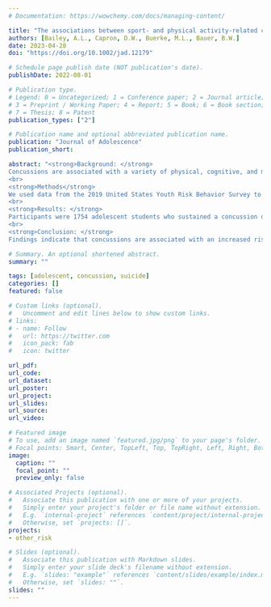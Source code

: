 ```yaml
---
# Documentation: https://wowchemy.com/docs/managing-content/

title: "The associations between sport- and physical activity-related concussions and suicidality, suicide capability, and hopelessness among high school adolescents"
authors: [Bailey, A.L., Capron, D.W., Buerke, M.L., Bauer, B.W.]
date: 2023-04-28
doi: "https://doi.org/10.1002/jad.12179"

# Schedule page publish date (NOT publication's date).
publishDate: 2022-08-01

# Publication type.
# Legend: 0 = Uncategorized; 1 = Conference paper; 2 = Journal article;
# 3 = Preprint / Working Paper; 4 = Report; 5 = Book; 6 = Book section;
# 7 = Thesis; 8 = Patent
publication_types: ["2"]

# Publication name and optional abbreviated publication name.
publication: "Journal of Adolescence"
publication_short:

abstract: "<strong>Background: </strong>
Concussions are associated with a variety of physical, cognitive, and mental health impairments. If sustained during adolescence, a time when the brain is undergoing development, the risk of long-term impairments becomes heightened. This is a notable subject for investigation as many concussions are sustained among adolescents during high school sports and other physical activities.
<br>
<strong>Methods</strong>
We used data from the 2019 United States Youth Risk Behavior Survey to investigate the association between concussions and suicidality (i.e., suicide ideation, planning, and attempts), suicide capability (i.e., physical fighting and weapon carrying), and hopelessness, a risk factor for suicide. We utilized a cross-sectional design and used multivariate regression models and t tests for analysis.
<br>
<strong>Results: </strong>
Participants were 1754 adolescent students who sustained a concussion during the prior year (54.61% male; M age = 15.94) and 9795 adolescent students who did not sustain a concussion during the prior year (47.27% male; M age = 15.95). Females were less likely (13.23%) than males (17.12%) to report at least one concussion in the past 12 months. Both male and female students who had experienced a concussion were more likely to report physical fighting, weapon carrying, and hopelessness. Male students with a concussion history were also more likely to report suicide attempts than male students without a concussion history.
<br>
<strong>Conclusion: </strong>
Findings indicate that concussions are associated with an increased risk of suicide attempts, suicide capability, and hopelessness among male adolescents and suicide capability and hopelessness among female adolescents. They further suggest a need for additional mental health support and safety policies for student-athletes and other at-risk adolescents."

# Summary. An optional shortened abstract.
summary: ""

tags: [adolescent, concussion, suicide]
categories: []
featured: false

# Custom links (optional).
#   Uncomment and edit lines below to show custom links.
# links:
# - name: Follow
#   url: https://twitter.com
#   icon_pack: fab
#   icon: twitter

url_pdf: 
url_code:
url_dataset:
url_poster:
url_project:
url_slides:
url_source:
url_video:

# Featured image
# To use, add an image named `featured.jpg/png` to your page's folder. 
# Focal points: Smart, Center, TopLeft, Top, TopRight, Left, Right, BottomLeft, Bottom, BottomRight.
image:
  caption: ""
  focal_point: ""
  preview_only: false

# Associated Projects (optional).
#   Associate this publication with one or more of your projects.
#   Simply enter your project's folder or file name without extension.
#   E.g. `internal-project` references `content/project/internal-project/index.md`.
#   Otherwise, set `projects: []`.
projects:
- other_risk

# Slides (optional).
#   Associate this publication with Markdown slides.
#   Simply enter your slide deck's filename without extension.
#   E.g. `slides: "example"` references `content/slides/example/index.md`.
#   Otherwise, set `slides: ""`.
slides: ""
---
```

